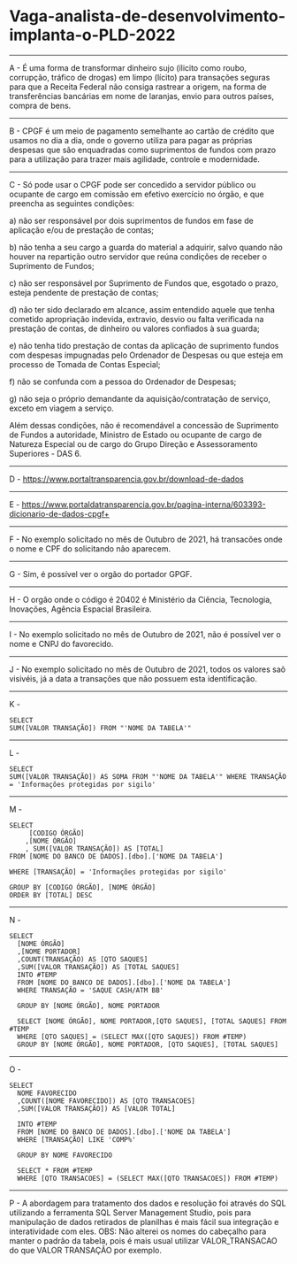 # Vaga-analista-de-desenvolvimento-implanta-o-PLD-2022

-----------------------------------------------------------------------------------------------------------------------------------------------------------------------------


A -  É uma forma de transformar dinheiro sujo (ílicito como roubo, corrupção, tráfico de drogas) em limpo (lícito) para transações seguras para que a Receita Federal não consiga rastrear a origem, na forma de transferências bancárias em nome de laranjas, envio para outros países, compra de bens.

-----------------------------------------------------------------------------------------------------------------------------------------------------------------------------
B - CPGF é um meio de pagamento semelhante ao cartão de crédito que usamos no dia a dia, onde o governo utiliza para pagar as próprias despesas que são enquadradas como suprimentos de fundos com prazo para a utilização para trazer mais agilidade, controle e modernidade.

-----------------------------------------------------------------------------------------------------------------------------------------------------------------------------
C - Só pode usar o CPGF pode ser concedido a servidor público ou ocupante de cargo em comissão em efetivo exercício no órgão, e que preencha as seguintes condições:

a) não ser responsável por dois suprimentos de fundos em fase de
aplicação e/ou de prestação de contas;

b) não tenha a seu cargo a guarda do material a adquirir, salvo quando
não houver na repartição outro servidor que reúna condições de
receber o Suprimento de Fundos;

c) não ser responsável por Suprimento de Fundos que, esgotado o
prazo, esteja pendente de prestação de contas;

d) não ter sido declarado em alcance, assim entendido aquele que
tenha cometido apropriação indevida, extravio, desvio ou falta
verificada na prestação de contas, de dinheiro ou valores confiados à
sua guarda;

e) não tenha tido prestação de contas da aplicação de suprimento
fundos com despesas impugnadas pelo Ordenador de Despesas ou que
esteja em processo de Tomada de Contas Especial;

f) não se confunda com a pessoa do Ordenador de Despesas;

g) não seja o próprio demandante da aquisição/contratação de serviço,
exceto em viagem a serviço.

Além dessas condições, não é recomendável a concessão de
Suprimento de Fundos a autoridade, Ministro de Estado ou ocupante
de cargo de Natureza Especial ou de cargo do Grupo Direção e
Assessoramento Superiores - DAS 6.

-----------------------------------------------------------------------------------------------------------------------------------------------------------------------------
D - https://www.portaltransparencia.gov.br/download-de-dados

-----------------------------------------------------------------------------------------------------------------------------------------------------------------------------
E - https://www.portaldatransparencia.gov.br/pagina-interna/603393-dicionario-de-dados-cpgf+

-----------------------------------------------------------------------------------------------------------------------------------------------------------------------------
F - No exemplo solicitado no mês de Outubro de 2021, há transacões onde o nome e CPF do solicitando não aparecem.

-----------------------------------------------------------------------------------------------------------------------------------------------------------------------------
G - Sim, é possível ver o orgão do portador GPGF.

-----------------------------------------------------------------------------------------------------------------------------------------------------------------------------
H - O orgão onde o código é 20402 é Ministério da Ciência, Tecnologia, Inovações, Agência Espacial Brasileira.

-----------------------------------------------------------------------------------------------------------------------------------------------------------------------------
I - No exemplo solicitado no mês de Outubro de 2021, não é possível ver o nome e CNPJ do favorecido.

-----------------------------------------------------------------------------------------------------------------------------------------------------------------------------
J - No exemplo solicitado no mês de Outubro de 2021, todos os valores saõ visivéis, já a data a transações que não possuem esta identificação.

-----------------------------------------------------------------------------------------------------------------------------------------------------------------------------
K - 

    SELECT 
    SUM([VALOR TRANSAÇÃO]) FROM "'NOME DA TABELA'"
    
-----------------------------------------------------------------------------------------------------------------------------------------------------------------------------
L - 

    SELECT 
    SUM([VALOR TRANSAÇÃO]) AS SOMA FROM "'NOME DA TABELA'" WHERE TRANSAÇÃO = 'Informações protegidas por sigilo'
    
-----------------------------------------------------------------------------------------------------------------------------------------------------------------------------
M - 

    SELECT
         [CODIGO ÓRGÃO]
        ,[NOME ÓRGÃO]
        , SUM([VALOR TRANSAÇÃO]) AS [TOTAL]
    FROM [NOME DO BANCO DE DADOS].[dbo].['NOME DA TABELA']

    WHERE [TRANSAÇÃO] = 'Informações protegidas por sigilo'

    GROUP BY [CODIGO ÓRGÃO], [NOME ÓRGÃO]
    ORDER BY [TOTAL] DESC
  
 ----------------------------------------------------------------------------------------------------------------------------------------------------------------------------- 
 N - 
 
    SELECT 
      [NOME ÓRGÃO]
      ,[NOME PORTADOR]
      ,COUNT(TRANSAÇÃO) AS [QTO SAQUES]
      ,SUM([VALOR TRANSAÇÃO]) AS [TOTAL SAQUES]
      INTO #TEMP 
      FROM [NOME DO BANCO DE DADOS].[dbo].['NOME DA TABELA']
      WHERE TRANSAÇÃO = 'SAQUE CASH/ATM BB' 

      GROUP BY [NOME ÓRGÃO], NOME PORTADOR

      SELECT [NOME ÓRGÃO], NOME PORTADOR,[QTO SAQUES], [TOTAL SAQUES] FROM #TEMP
      WHERE [QTO SAQUES] = (SELECT MAX([QTO SAQUES]) FROM #TEMP)
      GROUP BY [NOME ÓRGÃO], NOME PORTADOR, [QTO SAQUES], [TOTAL SAQUES]
      
-----------------------------------------------------------------------------------------------------------------------------------------------------------------------------  
  O - 
  
    SELECT 
      NOME FAVORECIDO
      ,COUNT([NOME FAVORECIDO]) AS [QTO TRANSACOES]
      ,SUM([VALOR TRANSAÇÃO]) AS [VALOR TOTAL]

      INTO #TEMP
      FROM [NOME DO BANCO DE DADOS].[dbo].['NOME DA TABELA']
      WHERE [TRANSAÇÃO] LIKE 'COMP%'

      GROUP BY NOME FAVORECIDO 

      SELECT * FROM #TEMP 
      WHERE [QTO TRANSACOES] = (SELECT MAX([QTO TRANSACOES]) FROM #TEMP)
      
----------------------------------------------------------------------------------------------------------------------------------------------------------------------------- 

  P - A abordagem para tratamento dos dados e resolução foi através do SQL utilizando a ferramenta SQL Server Management Studio, pois para manipulação de dados retirados de planilhas é mais fácil sua integração e interatividade com eles. 
  OBS: Não alterei os nomes do cabeçalho para manter o padrão da tabela, pois é mais usual utilizar VALOR_TRANSACAO do que VALOR TRANSAÇÃO por exemplo.
